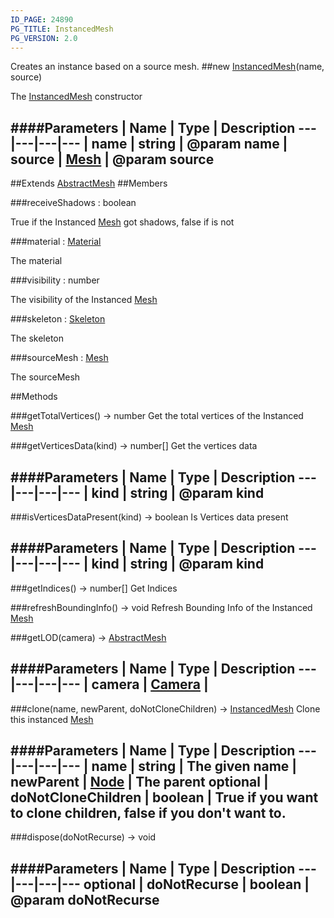 ```yaml
---
ID_PAGE: 24890
PG_TITLE: InstancedMesh
PG_VERSION: 2.0
---
```


Creates an instance based on a source mesh.
##new [InstancedMesh](/classes/InstancedMesh)(name, source)



The [InstancedMesh](/classes/InstancedMesh) constructor




####Parameters
 | Name | Type | Description
---|---|---|---
 | name | string | @param name
 | source | [Mesh](/classes/Mesh) | @param source
---

##Extends [AbstractMesh](/classes/AbstractMesh)
##Members

###receiveShadows : boolean




True if the Instanced [Mesh](/classes/Mesh) got shadows, false if is not



###material : [Material](/classes/Material)




The material



###visibility : number




The visibility of the Instanced [Mesh](/classes/Mesh)



###skeleton : [Skeleton](/classes/Skeleton)




The skeleton



###sourceMesh : [Mesh](/classes/Mesh)




The sourceMesh











##Methods

###getTotalVertices() &rarr; number
Get the total vertices of the Instanced [Mesh](/classes/Mesh)






###getVerticesData(kind) &rarr; number[]
Get the vertices data





####Parameters
 | Name | Type | Description
---|---|---|---
 | kind | string | @param kind
---

###isVerticesDataPresent(kind) &rarr; boolean
Is Vertices data present





####Parameters
 | Name | Type | Description
---|---|---|---
 | kind | string | @param kind
---

###getIndices() &rarr; number[]
Get Indices






###refreshBoundingInfo() &rarr; void
Refresh Bounding Info of the Instanced [Mesh](/classes/Mesh)






###getLOD(camera) &rarr; [AbstractMesh](/classes/AbstractMesh)



####Parameters
 | Name | Type | Description
---|---|---|---
 | camera | [Camera](/classes/Camera) | 
---

###clone(name, newParent, doNotCloneChildren) &rarr; [InstancedMesh](/classes/InstancedMesh)
Clone this instanced [Mesh](/classes/Mesh)





####Parameters
 | Name | Type | Description
---|---|---|---
 | name | string | The given name
 | newParent | [Node](/classes/Node) | The parent
optional | doNotCloneChildren | boolean | True if you want to clone children, false if you don't want to.
---

###dispose(doNotRecurse) &rarr; void

####Parameters
 | Name | Type | Description
---|---|---|---
optional | doNotRecurse | boolean | @param doNotRecurse
---
